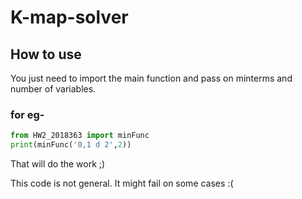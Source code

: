 # K-map-solver
## How to use  
You just need to import the main function and pass on minterms and number of variables.  
### for eg- 
```python
from HW2_2018363 import minFunc  
print(minFunc('0,1 d 2',2))  
```
That will do the work ;)
  
    
      
This code is not general. It might fail on some cases :(
